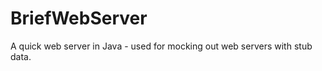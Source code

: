 BriefWebServer
==============

A quick web server in Java - used for mocking out web servers with stub data.